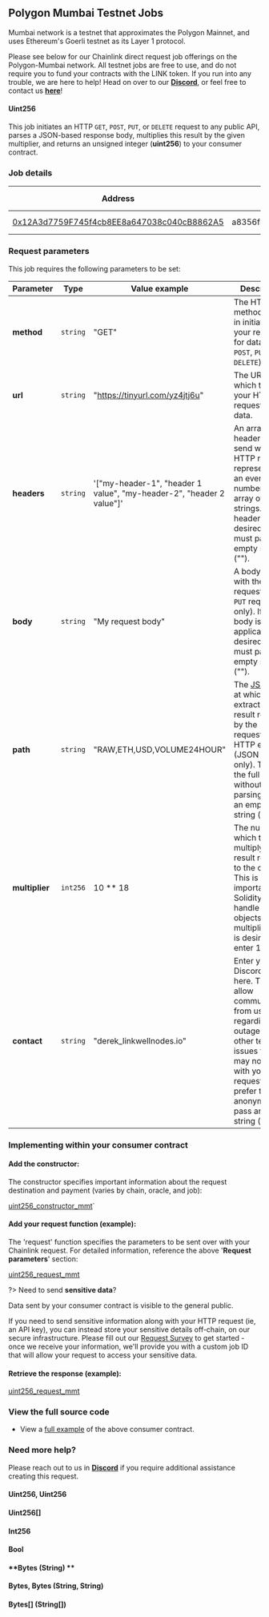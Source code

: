 ## Polygon Mumbai Testnet Jobs
Mumbai network is a testnet that approximates the Polygon Mainnet, and uses Ethereum's Goerli testnet as its Layer 1 protocol.

Please see below for our Chainlink direct request job offerings on the Polygon-Mumbai network.  All testnet jobs are free to use, and do not require you to fund your contracts with the LINK token. If you run into any trouble, we are here to help! Head on over to our [**Discord**](https://discord.gg/AJ66pRz4), or feel free to contact us [**here**](https://linkwellnodes.io/Home.html#contact-us "Contact LinkWell Nodes")!

<!-- tabs:start -->
#### **Uint256**

This job initiates an HTTP `GET`, `POST`, `PUT`, or `DELETE` request to any public API, parses a JSON-based response body, multiplies this result by the given multiplier, and returns an unsigned integer (**uint256**) to your consumer contract.

### Job details

| Address                                    | JobID                            | Job Cost              |
|--------------------------------------------|----------------------------------|-----------------------|
| [0x12A3d7759F745f4cb8EE8a647038c040cB8862A5](https://mumbai.polygonscan.com/address/0x12a3d7759f745f4cb8ee8a647038c040cb8862a5) | a8356f48569c434eaa4ac5fcb4db5cc0 | 0 LINK                |

### Request parameters

This job requires the following parameters to be set:

| Parameter | Type | Value example | Description |
|-------------|-------------|------------------------------------------------|------------------------------------------------------------------------------------------------------------------------------------|
| **method** | `string` | "GET" | The HTTP method to use in initiating your request for data (`GET`, `POST`, `PUT`, or `DELETE`). |
| **url** | `string` | "https://tinyurl.com/yz4jtj6u" | The URL to which to send your HTTP request for data. |
| **headers** | `string` | '["my-header-1", "header 1 value", "my-header-2", "header 2 value"]' | An array of headers to send with the HTTP request, represented as an even-numbered array of strings. If no headers are desired, you must pass an empty string (""). |
| **body** | `string` | "My request body" | A body to send with the HTTP request (`POST`, `PUT` requests only). If no body is applicable or desired, you must pass an empty string (""). |
| **path** | `string` | "RAW,ETH,USD,VOLUME24HOUR" | The [JSON Path](https://jsonpath.com/) at which to extract the result returned by the requested HTTP endpoint (JSON results only). To return the full result without parsing, pass an empty string (""). |
| **multiplier** | `int256` | 10 ** 18 | The number by which to multiply the result returned to the contract. This is important, as Solidity cannot handle decimal objects. If no multiplication is desired, enter 1. |
| **contact** | `string` | "derek_linkwellnodes.io" | Enter your Discord handle here. This will allow communication from us regarding outages or other technical issues that we may notice with your request. If you prefer to stay anonymous, pass an empty string (""). |

### Implementing within your consumer contract

#### Add the constructor:

The constructor specifies important information about the request destination and payment (varies by chain, oracle, and job): 

[uint256_constructor_mmt](/Polygon-Mumbai/uint256/uint256.sol ':include :type=code :fragment=constructor')`

#### Add your request function (example):
The 'request' function specifies the parameters to be sent over with your Chainlink request. For detailed information, reference the above '**Request parameters**' section:

[uint256_request_mmt](/Polygon-Mumbai/uint256/uint256.sol ':include :type=code :fragment=request')

?> Need to send **sensitive data**?

Data sent by your consumer contract is visible to the general public.

If you need to send sensitive information along with your HTTP request (ie, an API key), you can instead store your sensitive details off-chain, on our secure infrastructure. Please fill out our [Request Survey](https://linkwellnodes.io/Getting-Started.html) to get started - once we receive your information, we'll provide you with a custom job ID that will allow your request to access your sensitive data. 


#### Retrieve the response (example):

[uint256_request_mmt](/Polygon-Mumbai/uint256/uint256.sol ':include :type=code :fragment=response')

### View the full source code

* View a [full example](https://github.com/LinkWellNodes/Documentation/blob/main/docs/services/jobs/testnets/Polygon-Mumbai/uint256/uint256.sol) of the above consumer contract.

### Need more help?

Please reach out to us in [**Discord**](https://discord.gg/AJ66pRz4) if you require additional assistance creating this request.


#### **Uint256, Uint256**


#### **Uint256[]**


#### **Int256**


#### **Bool**


#### **Bytes (String) **


#### **Bytes, Bytes (String, String)**


#### **Bytes[] (String[])**


<!-- tabs:end -->